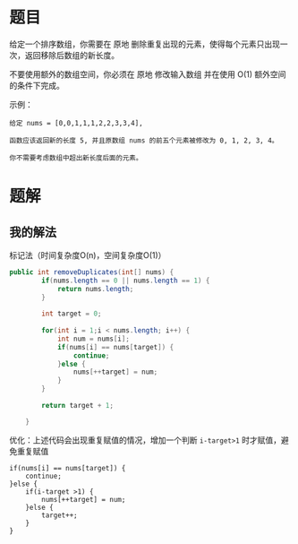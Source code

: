 # 题目

给定一个排序数组，你需要在 原地 删除重复出现的元素，使得每个元素只出现一次，返回移除后数组的新长度。

不要使用额外的数组空间，你必须在 原地 修改输入数组 并在使用 O(1) 额外空间的条件下完成。



示例：

```
给定 nums = [0,0,1,1,1,2,2,3,3,4],

函数应该返回新的长度 5, 并且原数组 nums 的前五个元素被修改为 0, 1, 2, 3, 4。

你不需要考虑数组中超出新长度后面的元素。
```



# 题解

## 我的解法

标记法（时间复杂度O(n)，空间复杂度O(1)）

```java
public int removeDuplicates(int[] nums) {
		if(nums.length == 0 || nums.length == 1) {
			return nums.length;
		}
		
		int target = 0;
		
		for(int i = 1;i < nums.length; i++) {
			int num = nums[i];
			if(nums[i] == nums[target]) {
				continue;
			}else {
				nums[++target] = num;
			}
		}
			
		return target + 1;

    }
```



优化：上述代码会出现重复赋值的情况，增加一个判断 `i-target>1` 时才赋值，避免重复赋值

```
if(nums[i] == nums[target]) {
	continue;
}else {
	if(i-target >1) {
		nums[++target] = num;
	}else {
		target++;
	}
}
```













